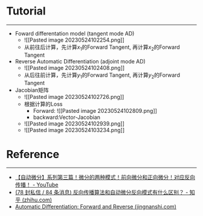 # Tutorial
---
- Foward differentation model (tangent mode AD)
	- ![[Pasted image 20230524102254.png]]
	- 从前往后计算，先计算$x_1$的Forward Tangent, 再计算$x_2$的Forward Tangent
- Reverse Automatic Differentiation (adjoint mode AD)
	- ![[Pasted image 20230524102408.png]]
	- 从后往前计算，先计算$y_1$的Forward Tangent, 再计算$y_2$的Forward Tangent
- Jacobian矩阵
	- ![[Pasted image 20230524102726.png]]
	- 根据计算的Loss
		- Forward: ![[Pasted image 20230524102809.png]]
		- backward:Vector-Jacobian
	- ![[Pasted image 20230524102939.png]]
	- ![[Pasted image 20230524103234.png]]

# Reference
---
- [【自动微分】系列第三篇！微分的两种模式！前向微分和正向微分！对应反向传播！ - YouTube](https://www.youtube.com/watch?v=QczW36K9A90)
- [(78 封私信 / 84 条消息) 反向传播算法和自动微分反向模式有什么区别？ - 知乎 (zhihu.com)](https://www.zhihu.com/question/320987507/answer/2496838800)
- [Automatic Differentiation: Forward and Reverse (jingnanshi.com)](https://jingnanshi.com/blog/autodiff.html)